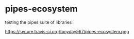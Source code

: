 pipes-ecosystem
===============

testing the pipes suite of libraries


https://secure.travis-ci.org/tonyday567/pipes-ecosystem.png
